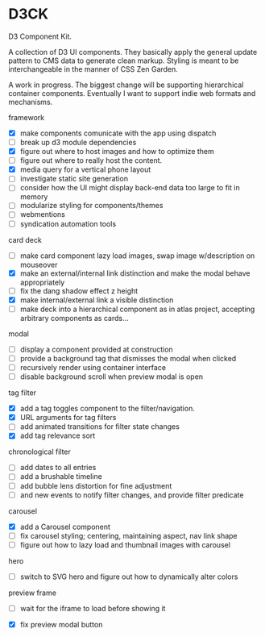 # D3CK

D3 Component Kit.

A collection of D3 UI components.
They basically apply the general update pattern to CMS data to generate clean markup.
Styling is meant to be interchangeable in the manner of CSS Zen Garden.

A work in progress. The biggest change will be supporting hierarchical container components. Eventually I want to support indie web formats and mechanisms.

framework
 - [x] make components comunicate with the app using dispatch
 - [ ] break up d3 module dependencies
 - [x] figure out where to host images and how to optimize them
 - [ ] figure out where to really host the content.
 - [x] media query for a vertical phone layout 
 - [ ] investigate static site generation
 - [ ] consider how the UI might display back-end data too large to fit in memory
 - [ ] modularize styling for components/themes
 - [ ] webmentions
 - [ ] syndication automation tools

card deck
 - [ ] make card component lazy load images, swap image w/description on mouseover
 - [x] make an external/internal link distinction and make the modal behave appropriately
 - [ ] fix the dang shadow effect z height
 - [x] make internal/external link a visible distinction
 - [ ] make deck into a hierarchical component as in atlas project, accepting arbitrary components as cards...

modal
 - [ ] display a component provided at construction
 - [ ] provide a background tag that dismisses the modal when clicked
 - [ ] recursively render using container interface
 - [ ] disable background scroll when preview modal is open

tag filter
 - [x] add a tag toggles component to the filter/navigation.
 - [x] URL arguments for tag filters
 - [ ] add animated transitions for filter state changes
 - [x] add tag relevance sort

chronological filter
 - [ ] add dates to all entries
 - [ ] add a brushable timeline
 - [ ] add bubble lens distortion for fine adjustment
 - [ ] and new events to notify filter changes, and provide filter predicate
 
carousel
 - [x] add a Carousel component
 - [ ] fix carousel styling; centering, maintaining aspect, nav link shape
 - [ ] figure out how to lazy load and thumbnail images with carousel

hero
 - [ ] switch to SVG hero and figure out how to dynamically alter colors

preview frame
 - [ ] wait for the iframe to load before showing it
 - [x] fix preview modal button

